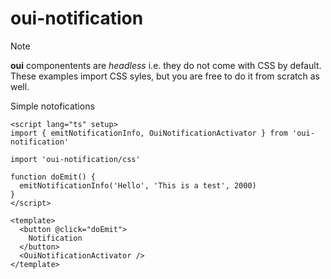 # oui-notification

> [!NOTE]
> **oui** componentents are *headless* i.e. they do not come with CSS by default. These examples import CSS syles, but you are free to do it from scratch as well.

Simple notofications

```vue
<script lang="ts" setup>
import { emitNotificationInfo, OuiNotificationActivator } from 'oui-notification'

import 'oui-notification/css'

function doEmit() {
  emitNotificationInfo('Hello', 'This is a test', 2000)
}
</script>

<template>
  <button @click="doEmit">
    Notification
  </button>
  <OuiNotificationActivator />
</template>
```
